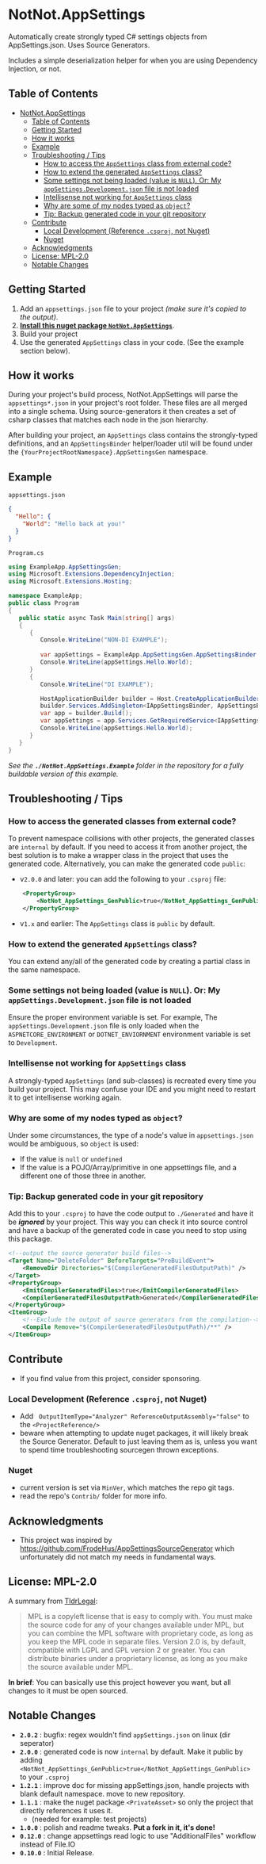 # NotNot.AppSettings

Automatically create strongly typed C# settings objects from AppSettings.json. Uses Source Generators.

Includes a simple deserialization helper for when you are using Dependency Injection, or not.

## Table of Contents

- [NotNot.AppSettings](#notnotappsettings)
	- [Table of Contents](#table-of-contents)
	- [Getting Started](#getting-started)
	- [How it works](#how-it-works)
	- [Example](#example)
	- [Troubleshooting / Tips](#troubleshooting--tips)
		- [How to access the `AppSettings` class from external code?](#how-to-access-the-appsettings-class-from-external-code)
		- [How to extend the generated `AppSettings` class?](#how-to-extend-the-generated-appsettings-class)
		- [Some settings not being loaded (value is `NULL`). Or:  My `appSettings.Development.json` file is not loaded](#some-settings-not-being-loaded-value-is-null-or--my-appsettingsdevelopmentjson-file-is-not-loaded)
		- [Intellisense not working for `AppSettings` class](#intellisense-not-working-for-appsettings-class)
		- [Why are some of my nodes typed as `object`?](#why-are-some-of-my-nodes-typed-as-object)
		- [Tip: Backup generated code in your git repository](#tip-backup-generated-code-in-your-git-repository)
	- [Contribute](#contribute)
		- [Local Development (Reference `.csproj`, not Nuget)](#local-development-reference-csproj-not-nuget)
		- [Nuget](#nuget)
	- [Acknowledgments](#acknowledgments)
	- [License: MPL-2.0](#license-mpl-20)
	- [Notable Changes](#notable-changes)



## Getting Started

1) Add an `appsettings.json` file to your project *(make sure it's copied to the output)*.
2) **[Install this nuget package `NotNot.AppSettings`](https://www.nuget.org/packages/NotNot.AppSettings)**.
3) Build your project
4) Use the generated `AppSettings` class in your code. (See the example section below).

## How it works

During your project's build process, NotNot.AppSettings will parse the  `appsettings*.json` in your project's root folder.  These files are all merged into a single schema. Using source-generators it then creates a set of csharp classes that matches each node in the json hierarchy.

After building your project, an `AppSettings` class contains the strongly-typed definitions,
and an `AppSettingsBinder` helper/loader util will be found under the `{YourProjectRootNamespace}.AppSettingsGen` namespace.

## Example

`appsettings.json`

```json
{
  "Hello": {
	"World": "Hello back at you!"
  }
}
```

`Program.cs`

```csharp
using ExampleApp.AppSettingsGen;
using Microsoft.Extensions.DependencyInjection;
using Microsoft.Extensions.Hosting;

namespace ExampleApp;
public class Program
{ 
   public static async Task Main(string[] args)
   {
      {
         Console.WriteLine("NON-DI EXAMPLE");
                  
         var appSettings = ExampleApp.AppSettingsGen.AppSettingsBinder.LoadDirect();
         Console.WriteLine(appSettings.Hello.World);         
      }
      {
         Console.WriteLine("DI EXAMPLE");

         HostApplicationBuilder builder = Host.CreateApplicationBuilder(args);
         builder.Services.AddSingleton<IAppSettingsBinder, AppSettingsBinder>();
         var app = builder.Build();
         var appSettings = app.Services.GetRequiredService<IAppSettingsBinder>().AppSettings;
         Console.WriteLine(appSettings.Hello.World);
      }
   }
}
```
*See the **`./NotNot.AppSettings.Example`** folder in the repository for a fully buildable version of this example.*

## Troubleshooting / Tips

### How to access the generated classes from external code?

To prevent namespace collisions with other projects, the generated classes are `internal` by default.
If you need to access it from another project, the best solution is to make a wrapper class in the project that uses the generated code.
Alternatively, you can make the generated code `public`:

- v`2.0.0` and later: you can add the following to your `.csproj` file:
```xml
	<PropertyGroup>
		<NotNot_AppSettings_GenPublic>true</NotNot_AppSettings_GenPublic>
	</PropertyGroup>
```
- v`1.x` and earlier: The `AppSettings` class is `public` by default.


### How to extend the generated `AppSettings` class?

You can extend any/all of the generated code by creating a partial class in the same namespace.

### Some settings not being loaded (value is `NULL`). Or:  My `appSettings.Development.json` file is not loaded

Ensure the proper environment variable is set.   For example, The `appSettings.Development.json` file is only loaded when the `ASPNETCORE_ENVIRONMENT` 
or `DOTNET_ENVIORNMENT` environment variable is set to `Development`.

### Intellisense not working for `AppSettings` class

A strongly-typed `AppSettings` (and sub-classes) is recreated every time you build your project.
This may confuse your IDE and you might need to restart it to get intellisense working again.

### Why are some of my nodes typed as `object`?

Under some circumstances, the type of a node's value in `appsettings.json` would be ambiguous, so `object` is used:

- If the value is `null` or `undefined`
- If the value is a POJO/Array/primitive in one appsettings file, and a different one of those three in another.


### Tip: Backup generated code in your git repository

Add this to your `.csproj` to have the code output to `./Generated` and have it be ***ignored*** by your project.
This way you can check it into source control and have a backup of the generated code in case you need to stop using this package.
```xml
<!--output the source generator build files-->
<Target Name="DeleteFolder" BeforeTargets="PreBuildEvent">
	<RemoveDir Directories="$(CompilerGeneratedFilesOutputPath)" />
</Target>	
<PropertyGroup>
	<EmitCompilerGeneratedFiles>true</EmitCompilerGeneratedFiles>
	<CompilerGeneratedFilesOutputPath>Generated</CompilerGeneratedFilesOutputPath>
</PropertyGroup>
<ItemGroup>
	<!--Exclude the output of source generators from the compilation-->
	<Compile Remove="$(CompilerGeneratedFilesOutputPath)/**" />
</ItemGroup>
```

## Contribute

- If you find value from this project, consider sponsoring.

### Local Development (Reference `.csproj`, not Nuget)

- Add ` OutputItemType="Analyzer" ReferenceOutputAssembly="false"` to the `<ProjectReference/>`
- beware when attempting to update nuget packages, it will likely break the Source Generator.  Default to just leaving them as is, unless you want to spend time troubleshooting sourcegen thrown exceptions.

### Nuget

- current version is set via `MinVer`, which matches the repo git tags.
- read the repo's `Contrib/` folder for more info.


## Acknowledgments

- This project was inspired by https://github.com/FrodeHus/AppSettingsSourceGenerator which unfortunately did not match my needs in fundamental ways.

## License: MPL-2.0

A summary from [TldrLegal](https://www.tldrlegal.com/license/mozilla-public-license-2-0-mpl-2):

>   MPL is a copyleft license that is easy to comply with. You must make the source code for any of your changes available under MPL, but you can combine the MPL software with proprietary code, as long as you keep the MPL code in separate files. Version 2.0 is, by default, compatible with LGPL and GPL version 2 or greater. You can distribute binaries under a proprietary license, as long as you make the source available under MPL.

**In brief**: You can basically use this project however you want, but all changes to it must be open sourced.

## Notable Changes

- **`2.0.2`** : bugfix: regex wouldn't find `appSettings.json` on linux (dir seperator)
- **`2.0.0`** : generated code is now `internal` by default.  Make it public by adding `<NotNot_AppSettings_GenPublic>true</NotNot_AppSettings_GenPublic>` to your `.csproj`
- **`1.2.1`** : improve doc for missing appSettings.json, handle projects with blank default namespace. move to new repository.
- **`1.1.1`** : make the nuget package `<PrivateAsset>` so only the project that directly references it uses it. 
  - (needed for example: test projects)
- **`1.0.0`** : polish and readme tweaks.  **Put a fork in it, it's done!**
- **`0.12.0`** : change appsettings read logic to use "AdditionalFiles" workflow instead of File.IO
- **`0.10.0`** : Initial Release.
